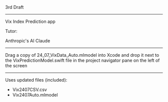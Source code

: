 3rd Draft

- - - - 

Vix Index Prediction app

Tutor:

Anthropic's AI Claude

- - - -

Drag a copy of 24_07_VixData_Auto.mlmodel into Xcode and drop it next to the VixPredictionModel.swift file in the project navigator pane on the left of the screen

- - - -

Uses updated files (included):
* Vix2407CSV.csv
* Vix2407Auto.mlmodel
